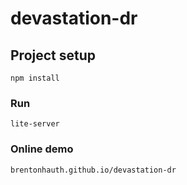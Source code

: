 # devastation-dr

## Project setup
```
npm install
```

### Run
```
lite-server
```

### Online demo
```
brentonhauth.github.io/devastation-dr
```
